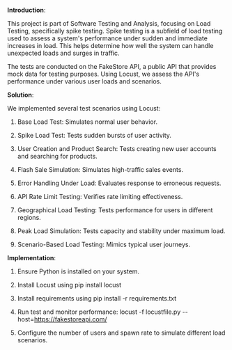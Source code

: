 **Introduction**:

This project is part of Software Testing and Analysis, focusing on Load Testing, specifically spike testing. Spike testing is a subfield of load testing used to assess a system's performance under sudden and immediate increases in load. This helps determine how well the system can handle unexpected loads and surges in traffic.

The tests are conducted on the FakeStore API, a public API that provides mock data for testing purposes. Using Locust, we assess the API's performance under various user loads and scenarios.

**Solution**:

We implemented several test scenarios using Locust:

1. Base Load Test: Simulates normal user behavior.

2. Spike Load Test: Tests sudden bursts of user activity.

3. User Creation and Product Search: Tests creating new user accounts and searching for products.

4. Flash Sale Simulation: Simulates high-traffic sales events.

5. Error Handling Under Load: Evaluates response to erroneous requests.

6. API Rate Limit Testing: Verifies rate limiting effectiveness.

7. Geographical Load Testing: Tests performance for users in different regions.

8. Peak Load Simulation: Tests capacity and stability under maximum load.

9. Scenario-Based Load Testing: Mimics typical user journeys.

**Implementation**:
 
1. Ensure Python is installed on your system.
   
2. Install Locust using pip install locust 

3. Install requirements using pip install -r requirements.txt

4. Run test and monitor performance: locust -f locustfile.py --host=https://fakestoreapi.com/

5. Configure the number of users and spawn rate to simulate different load scenarios.


